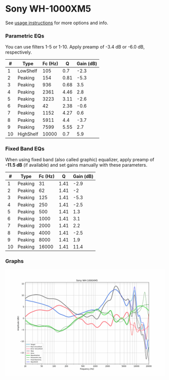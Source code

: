 # Sony WH-1000XM5
See [usage instructions](https://github.com/jaakkopasanen/AutoEq#usage) for more options and info.

### Parametric EQs
You can use filters 1-5 or 1-10. Apply preamp of -3.4 dB or -6.0 dB, respectively.

|   # | Type      |   Fc (Hz) |    Q |   Gain (dB) |
|-----|-----------|-----------|------|-------------|
|   1 | LowShelf  |       105 | 0.7  |        -2.3 |
|   2 | Peaking   |       154 | 0.81 |        -5.3 |
|   3 | Peaking   |       936 | 0.68 |         3.5 |
|   4 | Peaking   |      2361 | 4.46 |         2.8 |
|   5 | Peaking   |      3223 | 3.11 |        -2.6 |
|   6 | Peaking   |        42 | 2.38 |        -0.6 |
|   7 | Peaking   |      1152 | 4.27 |         0.6 |
|   8 | Peaking   |      5911 | 4.4  |        -3.7 |
|   9 | Peaking   |      7599 | 5.55 |         2.7 |
|  10 | HighShelf |     10000 | 0.7  |         5.9 |

### Fixed Band EQs
When using fixed band (also called graphic) equalizer, apply preamp of **-11.5 dB** (if available) and set gains manually with these parameters.

|   # | Type    |   Fc (Hz) |    Q |   Gain (dB) |
|-----|---------|-----------|------|-------------|
|   1 | Peaking |        31 | 1.41 |        -2.9 |
|   2 | Peaking |        62 | 1.41 |        -2   |
|   3 | Peaking |       125 | 1.41 |        -5.3 |
|   4 | Peaking |       250 | 1.41 |        -2.5 |
|   5 | Peaking |       500 | 1.41 |         1.3 |
|   6 | Peaking |      1000 | 1.41 |         3.1 |
|   7 | Peaking |      2000 | 1.41 |         2.2 |
|   8 | Peaking |      4000 | 1.41 |        -2.5 |
|   9 | Peaking |      8000 | 1.41 |         1.9 |
|  10 | Peaking |     16000 | 1.41 |        11.4 |

### Graphs
![](./Sony%20WH-1000XM5.png)
